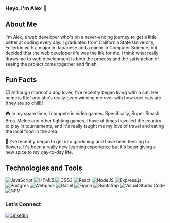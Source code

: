 ### Heyo, I'm Alex 👋

## About Me

I'm Alex, a web developer who's on a never-ending journey to get a little better at coding every day.  I graduated from California State University, Fullerton with a major in Japanese and a minor in Computer Science, but decided that the web developer life was the life for me.  I think what really draws me to web development is both the process and the satisfaction of seeing the project come together and finish.  

## Fun Facts

🐱 Although more of a dog lover, I've recently began living with a cat.  Her name is Kief and she's really been winning me over with how cool cats are (they are so chill)!

🎮 In my spare time, I compete in video games.  Specifically, Super Smash Bros. Melee and other fighting games.  I have at times travelled the country to play in tournaments, and it's really taught me my love of travel and eating the local food in the area.  

🌱 I've recently begun to get into gardening and have been tending to flowers.  It's been a really new learning experience but it's been giving a new spice to my day-to-day life.

## Technologies and Tools

![JavaScript](https://img.shields.io/badge/javascript-%23323330.svg?style=for-the-badge&logo=javascript&logoColor=%23F7DF1E)
![HTML5](https://img.shields.io/badge/html5-%23E34F26.svg?style=for-the-badge&logo=html5&logoColor=white)
![CSS3](https://img.shields.io/badge/css3-%231572B6.svg?style=for-the-badge&logo=css3&logoColor=white)
![React](https://img.shields.io/badge/react-%2320232a.svg?style=for-the-badge&logo=react&logoColor=%2361DAFB)
![NodeJS](https://img.shields.io/badge/node.js-6DA55F?style=for-the-badge&logo=node.js&logoColor=white)
![Express.js](https://img.shields.io/badge/express.js-%23404d59.svg?style=for-the-badge&logo=express&logoColor=%2361DAFB)
![Postgres](https://img.shields.io/badge/postgres-%23316192.svg?style=for-the-badge&logo=postgresql&logoColor=white)
![Webpack](https://img.shields.io/badge/webpack-%238DD6F9.svg?style=for-the-badge&logo=webpack&logoColor=black)
![Babel](https://img.shields.io/badge/Babel-F9DC3e?style=for-the-badge&logo=babel&logoColor=black)
![Figma](https://img.shields.io/badge/figma-%23F24E1E.svg?style=for-the-badge&logo=figma&logoColor=white)
![Bootstrap](https://img.shields.io/badge/bootstrap-%23563D7C.svg?style=for-the-badge&logo=bootstrap&logoColor=white)
![Visual Studio Code](https://img.shields.io/badge/Visual%20Studio%20Code-0078d7.svg?style=for-the-badge&logo=visual-studio-code&logoColor=white)
![NPM](https://img.shields.io/badge/NPM-%23000000.svg?style=for-the-badge&logo=npm&logoColor=white)

### Let's Connect
<a href='https://www.linkedin.com/in/alexander-plasencia/'>![LinkedIn](https://img.shields.io/badge/LinkedIn-0077B5?style=for-the-badge&logo=linkedin&logoColor=white)

<!--
**a-plasencia/a-plasencia** is a ✨ _special_ ✨ repository because its `README.md` (this file) appears on your GitHub profile.

Here are some ideas to get you started:

- 🔭 I’m currently working on ...
- 🌱 I’m currently learning ...
- 👯 I’m looking to collaborate on ...
- 🤔 I’m looking for help with ...
- 💬 Ask me about ...
- 📫 How to reach me: ...
- 😄 Pronouns: ...
- ⚡ Fun fact: ...
-->
